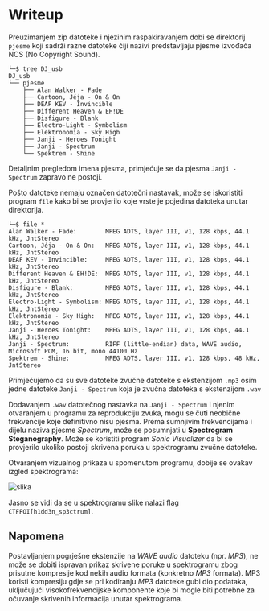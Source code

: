 # Writeup
Preuzimanjem zip datoteke i njezinim raspakiravanjem dobi se direktorij ```pjesme``` koji sadrži razne datoteke čiji nazivi predstavljaju pjesme izvođača NCS (No Copyright Sound).

```
└─$ tree DJ_usb 
DJ_usb
└── pjesme
    ├── Alan Walker - Fade
    ├── Cartoon, Jéja - On & On
    ├── DEAF KEV - Invincible
    ├── Different Heaven & EH!DE
    ├── Disfigure - Blank
    ├── Electro-Light - Symbolism
    ├── Elektronomia - Sky High
    ├── Janji - Heroes Tonight
    ├── Janji - Spectrum
    └── Spektrem - Shine
```

Detaljnim pregledom imena pjesma, primjećuje se da pjesma ```Janji - Spectrum``` zapravo ne postoji.

Pošto datoteke nemaju označen datotečni nastavak, može se iskoristiti program ```file``` kako bi se provjerilo koje vrste je pojedina datoteka unutar direktorija.
```
└─$ file *
Alan Walker - Fade:        MPEG ADTS, layer III, v1, 128 kbps, 44.1 kHz, JntStereo
Cartoon, Jéja - On & On:   MPEG ADTS, layer III, v1, 128 kbps, 44.1 kHz, JntStereo
DEAF KEV - Invincible:     MPEG ADTS, layer III, v1, 128 kbps, 44.1 kHz, JntStereo
Different Heaven & EH!DE:  MPEG ADTS, layer III, v1, 128 kbps, 44.1 kHz, JntStereo
Disfigure - Blank:         MPEG ADTS, layer III, v1, 128 kbps, 44.1 kHz, JntStereo
Electro-Light - Symbolism: MPEG ADTS, layer III, v1, 128 kbps, 44.1 kHz, JntStereo
Elektronomia - Sky High:   MPEG ADTS, layer III, v1, 128 kbps, 44.1 kHz, JntStereo
Janji - Heroes Tonight:    MPEG ADTS, layer III, v1, 128 kbps, 44.1 kHz, JntStereo
Janji - Spectrum:          RIFF (little-endian) data, WAVE audio, Microsoft PCM, 16 bit, mono 44100 Hz
Spektrem - Shine:          MPEG ADTS, layer III, v1, 128 kbps, 48 kHz, JntStereo
```

Primjećujemo da su sve datoteke zvučne datoteke s ekstenzijom ```.mp3``` osim jedne datoteke ```Janji - Spectrum``` koja je zvučna datoteka s ekstenzijom ```.wav```

Dodavanjem ```.wav``` datotečnog nastavka na ```Janji - Spectrum``` i njenim otvaranjem u programu za reprodukciju zvuka, mogu se čuti neobične frekvencije koje definitivno nisu pjesma.
Prema sumnjivim frekvencijama i dijelu naziva pjesme _Spectrum_, može se posumnjati u **Spectrogram Steganography**. Može se koristiti program _Sonic Visualizer_ da bi se provjerilo ukoliko postoji skrivena poruka u spektrogramu zvučne datoteke.

Otvaranjem vizualnog prikaza u spomenutom programu, dobije se ovakav izgled spektrograma:

![slika](https://github.com/user-attachments/assets/46ad8b83-41f6-431c-8f6c-67727cbde345)

Jasno se vidi da se u spektrogramu slike nalazi flag ```CTFFOI[h1dd3n_sp3ctrum]```.

## Napomena
Postavljanjem pogrješne ekstenzije na _WAVE audio_ datoteku (npr. _MP3_), ne može se dobiti ispravan prikaz skrivene poruke u spektrogramu zbog prisutne kompresije kod nekih audio formata (konkretno _MP3_ formata). MP3 koristi kompresiju gdje se pri kodiranju _MP3_ datoteke gubi dio podataka, uključujući visokofrekvencijske komponente koje bi mogle biti potrebne za očuvanje skrivenih informacija unutar spektrograma.
